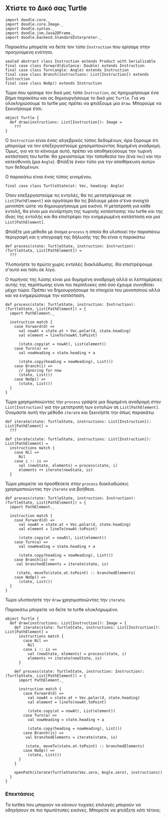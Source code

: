 ## Χτίστε το Δικό σας Turtle

```tut:invisible
import doodle.core._
import doodle.core.Image._
import doodle.syntax._
import doodle.jvm.Java2DFrame._
import doodle.backend.StandardInterpreter._
```

Παρακάτω μπορείτε να δείτε τον τύπο `Instruction` που ορίσαμε στην προηγούμενη ενότητα.

```tut:book
sealed abstract class Instruction extends Product with Serializable
final case class Forward(distance: Double) extends Instruction
final case class Turn(angle: Angle) extends Instruction
final case class Branch(instructions: List[Instruction]) extends Instruction
final case class NoOp() extends Instruction
```

Τώρα που ορίσαμε τον δικό μας τύπο `Instruction`, ας προχωρήσουμε ένα βήμα παρακάτω και ας δημιουργήσουμε το δικό μας `Turtle`. Για να ολοκληρώσουμε το turtle μας πρέπει να φτιάξουμε μια `draw`. Μπορούμε να ξεκινήσουμε έτσι:

```tut:book
object Turtle {
  def draw(instructions: List[Instruction]): Image =
    ???
}
```

Ο `Instruction` είναι ένας αλγεβρικός τύπος δεδομένων, άρα ξέρουμε ότι μπορούμε να τον επεξεργαστούμε χρησιμοποιώντας δομημένη αναδρομή. Όμως, για να το κάνουμε αυτό, πρέπει να αποθηκεύσουμε την τωρινή κατάσταση του turtle: θα χρειαστούμε την τοποθεσία του (ένα `Vec`) και την κατεύθυνση (μια `Angle`). Φτιάξτε έναν τύπο για την αποθήκευση αυτών των δεδομένων.

<div class="solution">
Ο παρακάτω είναι ένας τύπος γινομένου.

```tut:book
final case class TurtleState(at: Vec, heading: Angle)
```
</div>

Όταν επεξεργαστούμε τις εντολές, θα τις μετατρέψουμε σε `List[PathElement]` και αργότερα θα τις βάλουμε μέσα σ'ένα ανοιχτό μονοπάτι ώστε να δημιουργήσουμε μια εικόνα. Η μετατροπή για κάθε εντολή, θα είναι μια συνάρτηση της τωρινής κατάστασης του turtle και της ίδιας της εντολής και θα επιστρέφει την ενημερωμένη κατάσταση και μια `List[PathElement]`.

Φτιάξτε μια μέθοδο με όνομα `process` η οποία θα υλοποιεί την παραπάνω περιγραφή και η υπογραφή της δήλωσής της θα είναι η παρακάτω

```tut:book
def process(state: TurtleState, instruction: Instruction): (TurtleState, List[PathElement]) =
  ???
```

Υλοποιήστε το πρώτα χωρίς εντολές διακλάδωσης. Θα επιστρέψουμε σ'αυτό και πάλι σε λίγο.

<div class="solution">
Ο πυρήνας της λύσης είναι μια δομημένη αναδρομή αλλά οι λεπτομέρειες αυτής της περίπτωσης είναι πιο περίπλοκες από όσο έχουμε συνηθίσει μέχρι τώρα. Πρέπει να δημιουργήσουμε τα στοιχεία του μονοπατιού αλλά και να ενημερώσουμε την κατάσταση.

```tut:book
def process(state: TurtleState, instruction: Instruction): (TurtleState, List[PathElement]) = {
  import PathElement._
  
  instruction match {
    case Forward(d) =>
      val nowAt = state.at + Vec.polar(d, state.heading)
      val element = lineTo(nowAt.toPoint)

      (state.copy(at = nowAt), List(element))
    case Turn(a) =>
      val nowHeading = state.heading + a

      (state.copy(heading = nowHeading), List())
    case Branch(i) =>
      // Ignoring for now
      (state, List())
    case NoOp() =>
      (state, List())
  }
}
```
</div>

Τώρα χρησιμοποιώντας την `process` γράψτε μια δομημένη αναδρομή στην `List[Instruction]` για την μετατροπή των εντολών σε `List[PathElement]`. Ονομάστε αυτή την μέθοδο `iterate` και ξεκινήστε την όπως παρακάτω

```tut:book
def iterate(state: TurtleState, instructions: List[Instruction]): List[PathElement] =
  ???
```

<div class="solution">

```tut:book
def iterate(state: TurtleState, instructions: List[Instruction]): List[PathElement] =
  instructions match {
    case Nil => 
      Nil
    case i :: is =>
      val (newState, elements) = process(state, i)
      elements ++ iterate(newState, is)
  }
```
</div>

Τώρα μπορείτε να προσθέσετε στην `process` διακλαδώσεις χρησιμοποιώντας την `iterate` για βοήθεια.

<div class="function">

```tut:book
def process(state: TurtleState, instruction: Instruction): (TurtleState, List[PathElement]) = {
  import PathElement._
  
  instruction match {
    case Forward(d) =>
      val nowAt = state.at + Vec.polar(d, state.heading)
      val element = lineTo(nowAt.toPoint)

      (state.copy(at = nowAt), List(element))
    case Turn(a) =>
      val nowHeading = state.heading + a

      (state.copy(heading = nowHeading), List())
    case Branch(is) =>
     val branchedElements = iterate(state, is)
     
     (state, moveTo(state.at.toPoint) :: branchedElements)
    case NoOp() =>
      (state, List())
  }
}
```
</div>

Τώρα υλοποιήστε την `draw` χρησιμοποιώντας την `iterate`.

<div class="solution">
Παρακάτω μπορείτε να δείτε το turtle ολοκληρωμένο.

```tut:book
object Turtle {
  def draw(instructions: List[Instruction]): Image = {
    def iterate(state: TurtleState, instructions: List[Instruction]): List[PathElement] =
      instructions match {
        case Nil => 
          Nil
        case i :: is =>
          val (newState, elements) = process(state, i)
          elements ++ iterate(newState, is)
      }

    def process(state: TurtleState, instruction: Instruction): (TurtleState, List[PathElement]) = {
      import PathElement._
      
      instruction match {
        case Forward(d) =>
          val nowAt = state.at + Vec.polar(d, state.heading)
          val element = lineTo(nowAt.toPoint)
    
          (state.copy(at = nowAt), List(element))
        case Turn(a) =>
          val nowHeading = state.heading + a
    
          (state.copy(heading = nowHeading), List())
        case Branch(is) =>
         val branchedElements = iterate(state, is)
         
         (state, moveTo(state.at.toPoint) :: branchedElements)
        case NoOp() =>
          (state, List())
      }
    }
    
    openPath(iterate(TurtleState(Vec.zero, Angle.zero), instructions))
  }
}
```
</div>


### Επεκτάσεις

Τα turtles που μπορούν να κάνουν τυχαίες επιλογές μπορούν να οδηγήσουν σε πιο πρωτότυπες εικόνες. Μπορείτε να φτιάξετε κάτι τέτοιο;
